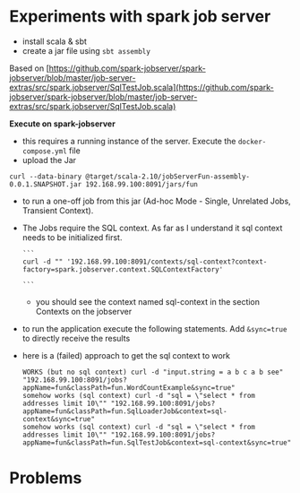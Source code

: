 # Experiments with spark job server

  - install scala & sbt
  - create a jar file using `sbt assembly`
  
Based on [https://github.com/spark-jobserver/spark-jobserver/blob/master/job-server-extras/src/spark.jobserver/SqlTestJob.scala](https://github.com/spark-jobserver/spark-jobserver/blob/master/job-server-extras/src/spark.jobserver/SqlTestJob.scala)
  
**Execute on  spark-jobserver**

  - this requires a running instance of the server. Execute the `docker-compose.yml` file
  - upload the Jar
  
  ```
  curl --data-binary @target/scala-2.10/jobServerFun-assembly-0.0.1.SNAPSHOT.jar 192.168.99.100:8091/jars/fun
  ```
  
  - to run a one-off job from this jar (Ad-hoc Mode - Single, Unrelated Jobs, Transient Context).
  - The Jobs require the SQL context. As far as I understand it sql context needs to be initialized first.
      
        ```
        curl -d "" '192.168.99.100:8091/contexts/sql-context?context-factory=spark.jobserver.context.SQLContextFactory'
  
        ```
      - you should see the context named sql-context in the section Contexts on the jobserver
  - to run the application execute the following statements. Add `&sync=true` to directly receive the results
  - here is a (failed) approach to get the sql context to work
  
    ```
    WORKS (but no sql context) curl -d "input.string = a b c a b see" "192.168.99.100:8091/jobs?appName=fun&classPath=fun.WordCountExample&sync=true"
    somehow works (sql context) curl -d "sql = \"select * from addresses limit 10\"" "192.168.99.100:8091/jobs?appName=fun&classPath=fun.SqlLoaderJob&context=sql-context&sync=true"
    somehow works (sql context) curl -d "sql = \"select * from addresses limit 10\"" "192.168.99.100:8091/jobs?appName=fun&classPath=fun.SqlTestJob&context=sql-context&sync=true"
    ```
 
 # Problems
 
 

